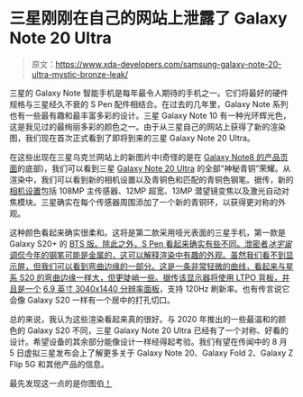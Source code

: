 # 三星刚刚在自己的网站上泄露了 Galaxy Note 20 Ultra

> 原文：<https://www.xda-developers.com/samsung-galaxy-note-20-ultra-mystic-bronze-leak/>

三星的 Galaxy Note 智能手机是每年最令人期待的手机之一。它们将最好的硬件规格与三星经久不衰的 S Pen 配件相结合。在过去的几年里，Galaxy Note 系列也有一些最有趣和最丰富多彩的设计。三星 Galaxy Note 10 有一种光环辉光色，这是我见过的最绚丽多彩的颜色之一。由于从三星自己的网站上获得了新的渲染图，我们现在首次正式看到了即将到来的三星 Galaxy Note 20 Ultra。

在这些出现在三星乌克兰网站上的新图片中(奇怪的是在 [Galaxy Note8 的产品页面](https://shop-links.co/link/?exclusive=1&publisher_slug=xda&article_name=Samsung+just+leaked+the+Galaxy+Note+20+Ultra+on+its+own+site&article_url=https%3A%2F%2Fwww.xda-developers.com%2Fsamsung-galaxy-note-20-ultra-mystic-bronze-leak%2F&u1=UUxdaUeUpU28938&url=https%3A%2F%2Fwww.samsung.com%2Fua%2Fsmartphones%2Fgalaxy-s%2F&ourl=https%3A%2F%2Fwww.samsung.com%2Fua%2Fsmartphones%2Fgalaxy-note8%2F)的底部)，我们可以看到三星 [Galaxy Note 20 Ultra](https://www.xda-developers.com/samsung-galaxy-note-20-ultra-brand-leak/) 的全部“神秘青铜”荣耀。从渲染中，我们可以看到新的相机设置以及青铜色和匹配的青铜色钢笔。据传，新的[相机设置](https://www.xda-developers.com/samsung-galaxy-note-20-leaks-detail-design-camera-battery-specs/)包括 108MP 主传感器、12MP 超宽、13MP 潜望镜变焦以及激光自动对焦模块。三星确实在每个传感器周围添加了一个新的青铜环，以获得更对称的外观。

这种颜色看起来确实很柔和。这将是第二款采用哑光表面的三星手机，第一款是 Galaxy S20+ 的 [BTS 版。除此之外，S Pen 看起来确实有些不同。泄密者*冰宇宙*调侃今年的钢笔可能是金属的，这可以解释渲染中有趣的外观。虽然我们看不到显示屏，但我们可以看到弯曲边缘的一部分。这是一条非常轻微的曲线，看起来与星系 S20 的弯曲边缘一样大，但更陡峭一些。据传该显示器将使用 LTPO 背板，并且是一个](https://www.xda-developers.com/samsung-announces-galaxy-s20-galaxy-buds-themed-after-korean-band-bts/) [6.9 英寸 3040x1440 分辨率面板](https://www.xda-developers.com/samsung-galaxy-note-20-leaked-renders-massive-6-9-display-s-pen/)，支持 120Hz 刷新率。也有传言说它会像 Galaxy S20 一样有一个居中的打孔切口。

总的来说，我认为这些渲染看起来真的很好。与 2020 年推出的一些最温和的颜色的 Galaxy S20 不同，三星 Galaxy Note 20 Ultra 已经有了一个对称、好看的设计。希望设备的其余部分能像设计一样经得起考验。我们有望在传闻中的 8 月 5 日虚拟三星发布会上了解更多关于 Galaxy Note 20、Galaxy Fold 2、Galaxy Z Flip 5G 和其他产品的信息。

最先发现这一点的是你图伯[！](https://www.youtube.com/channel/UCzX_fFigOHriLK5Ji0G9fBw)